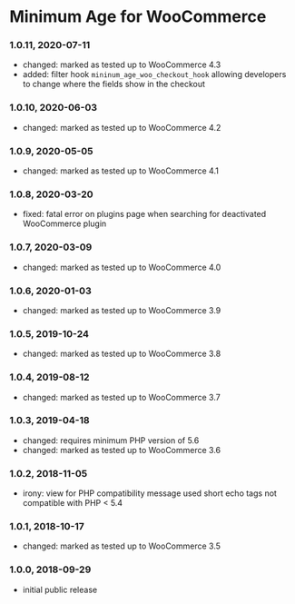 # Minimum Age for WooCommerce

### 1.0.11, 2020-07-11

* changed: marked as tested up to WooCommerce 4.3
* added: filter hook `mininum_age_woo_checkout_hook` allowing developers to change where the fields show in the checkout

### 1.0.10, 2020-06-03

* changed: marked as tested up to WooCommerce 4.2

### 1.0.9, 2020-05-05

* changed: marked as tested up to WooCommerce 4.1

### 1.0.8, 2020-03-20

* fixed: fatal error on plugins page when searching for deactivated WooCommerce plugin

### 1.0.7, 2020-03-09

* changed: marked as tested up to WooCommerce 4.0

### 1.0.6, 2020-01-03

* changed: marked as tested up to WooCommerce 3.9

### 1.0.5, 2019-10-24

* changed: marked as tested up to WooCommerce 3.8

### 1.0.4, 2019-08-12

* changed: marked as tested up to WooCommerce 3.7

### 1.0.3, 2019-04-18

* changed: requires minimum PHP version of 5.6
* changed: marked as tested up to WooCommerce 3.6

### 1.0.2, 2018-11-05

* irony: view for PHP compatibility message used short echo tags not compatible with PHP < 5.4

### 1.0.1, 2018-10-17

* changed: marked as tested up to WooCommerce 3.5

### 1.0.0, 2018-09-29

* initial public release
